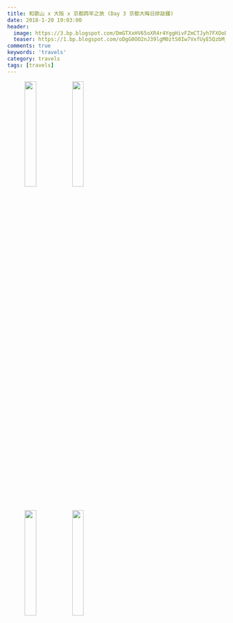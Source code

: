 ```yaml
---
title: 和歌山 x 大阪 x 京都跨年之旅 (Day 3 京都大晦日排敲鐘)
date: 2018-1-20 19:03:00
header:
  image: https://3.bp.blogspot.com/DmGTXxHV65oXR4r4YggHivFZmCTJyh7FXOoDKSb3S-WRfz-QrG6YY8qD4N0kwtaSkTq3spRpUD4=s1600
  teaser: https://1.bp.blogspot.com/oDgG0OO2nJ39lgM0ztS0Iw7VxfUyE5QzbM_qSVKBVBWN_fdrelrT_6-16IEGJvenQwnfEHwvEHE=s1600
comments: true
keywords: 'travels'
category: travels
tags: [travels]
---
```


<figure class="half">
    <img src="https://1.bp.blogspot.com/nhrKNsUmGs0MaQgDj1dKYUSKL8WxXeoyYRQCIOGrGns24iZ6zu0dAiEe7XOpAS4aK_50_feoSDw=s1600" height="25%" width="25%">
    <img src="https://3.bp.blogspot.com/SBBgpXkX9J-HB6MPq2bs7jJospbW_tCZbVmE146ZUswnV7ruG0tqfVk563tW8zc8t7VB0xpGwVQ=s1600" height="25%" width="25%">
</figure>

<figure class="half">
    <img src="https://2.bp.blogspot.com/pkSwDmK6chEkvpsXqy7l7vwL-NOEHGeidlcB32BdPivDRNrmMZQnM1E66Cb9_hYZo6mHhTWBavc=s1600" height="25%" width="25%">
    <img src="https://3.bp.blogspot.com/7HxwMWrtayZ6EqPxMrIpq8JxNV6d6yXIlBFaM3leODCCknWqSUNQvkyL_VWVe4jxerUCsTiAEVo=s1600" height="25%" width="25%">
</figure>
